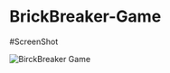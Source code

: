 # BrickBreaker-Game

#ScreenShot

![BirckBreaker Game](https://user-images.githubusercontent.com/106764023/197777415-c07cee0a-68d2-46ed-85b0-a4004ae739b5.JPG)
